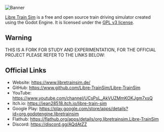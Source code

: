 ![Banner](src/Data/Misc/banner/lts_banner_both.png)

[Libre Train Sim](https://libretrainsim.de) is a free and open source train driving simulator created using the Godot Engine. It is licensed under the [GPL v3 license](LICENSE).

## Warning
THIS IS A FORK FOR STUDY AND EXPERIMENTATION, FOR THE OFFICIAL PROJECT PLEASE REFER TO THE LINKS BELOW:

## Official Links

- Website: <https://www.libretrainsim.de/>
- GitHub: <https://www.github.com/Libre-TrainSim/Libre-TrainSim>
- YouTube: <https://www.youtube.com/channel/UCsPsL_AkVUZMmKOKJgm7xsQ>
- Itch.io: <https://jean28518.itch.io/libre-train-sim>
- Google Play: <https://play.google.com/store/apps/details?id=org.godotengine.libretrainsim>
- Flathub: <https://flathub.org/apps/details/org.libretrainsim.Libre-TrainSim>
- Discord: <https://discord.gg/AQdAtZZ>
